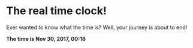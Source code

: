# The real time clock!

Ever wanted to know what the time is? Well, your journey is about to end!

**The time is Nov 30, 2017, 00:18**